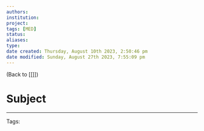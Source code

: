 ```yaml
---
authors: 
institution: 
project: 
tags: [MED]
status: 
aliases: 
type: 
date created: Thursday, August 10th 2023, 2:50:46 pm
date modified: Sunday, August 27th 2023, 7:55:09 pm
---
```


(Back to [[]])

# Subject



---
Tags: